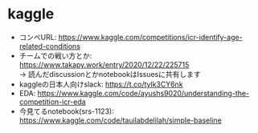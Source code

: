 # kaggle
* コンペURL: <https://www.kaggle.com/competitions/icr-identify-age-related-conditions>
* チームでの戦い方とか: <https://www.takapy.work/entry/2020/12/22/225715> \
-> 読んだdiscussionとかnotebookはIssuesに共有します
* kaggleの日本人向けslack: <https://t.co/tylk3CY6nk>
* EDA: <https://www.kaggle.com/code/ayushs9020/understanding-the-competition-icr-eda>
* 今見てるnotebook(srs-1123): <https://www.kaggle.com/code/tauilabdelilah/simple-baseline>